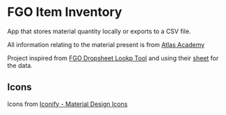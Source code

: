 # FGO Item Inventory

App that stores material quantity locally or exports to a CSV file.

All information relating to the material present is from [Atlas Academy](https://apps.atlasacademy.io/db/)

Project inspired from [FGO Dropsheet Lookp Tool](https://github.com/atlasacademy/drop-lookup) and using their [sheet](https://docs.google.com/spreadsheets/d/104CdfaEnvhYavh6reVtpB599rCa5uzDiaO0Jtrg5qR0/edit?usp=sharing) for the data.

## Icons

Icons from [Iconify - Material Design Icons](https://icon-sets.iconify.design/mdi)

